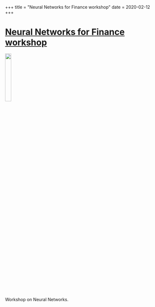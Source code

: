 +++
title = "Neural Networks for Finance workshop"
date = 2020-02-12
+++

# [Neural Networks for Finance workshop](https://www.facebook.com/events/212559946568044/)

<img src = "https://scontent.fhkg10-1.fna.fbcdn.net/v/t1.0-9/85106551_551413682131517_116713309612277760_o.png?_nc_cat=109&_nc_sid=b386c4&_nc_ohc=x30XeVGcqvIAX-fZM63&_nc_ht=scontent.fhkg10-1.fna&oh=048d8123b081eebf88928b33d6db43e8&oe=5F176FB1" width=20%> 

Workshop on Neural Networks.
